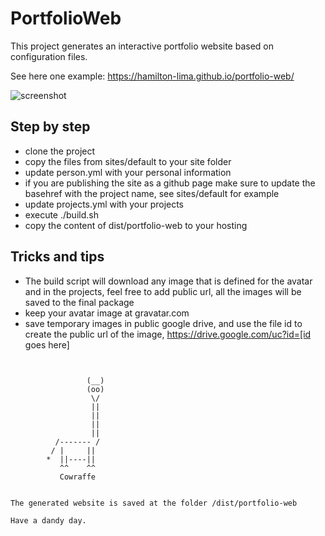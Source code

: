 # PortfolioWeb

This project generates an interactive portfolio website based on configuration files.

See here one example: https://hamilton-lima.github.io/portfolio-web/

![screenshot](https://github.com/hamilton-lima/portfolio-web/raw/master/src/images/screenshot.png "Screenshot")

## Step by step

- clone the project
- copy the files from sites/default to your site folder
- update person.yml with your personal information
- if you are publishing the site as a github page make sure to update the basehref with the project name, see sites/default for example
- update projects.yml with your projects
- execute ./build.sh <folder with your files>
- copy the content of dist/portfolio-web to your hosting

## Tricks and tips

- The build script will download any image that is defined for the avatar and in the projects, feel free to add public url, all the images will be saved to the final package
- keep your avatar image at gravatar.com 
- save temporary images in public google drive, and use the file id to create the public url of the image, https://drive.google.com/uc?id=[id goes here]

```


                 (__)
                 (oo)
                  \/
                  ||
                  ||
                  ||
                  ||
          /------- /
         / |     ||
        *  ||----||
           ^^    ^^
           Cowraffe


The generated website is saved at the folder /dist/portfolio-web

Have a dandy day.
```

